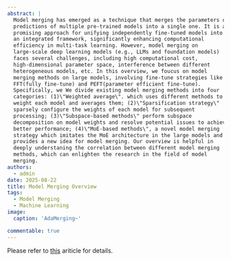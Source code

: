 ```yaml
---
abstract: |
  Model merging has emerged as a technique that merges the parameters or
  predictions of multiple pre-trained models into a single one. It is a
  promising approach for unifying independently fine-tuned models into
  an integrated framework, significantly enhancing computational
  efficiency in multi-task learning. However, model merging on
  large-scale deep learning models (e.g., LLMs and foundation models)
  faces several challenges, including high computational cost,
  high-dimensional parameter space, interference between different
  heterogeneous models, etc. In this overview, we foucus on model
  merging methods on large models, involving fine-tune strategies like
  FFT(fully fine-tune) and PEFT(parameter efficient fine-tune).
  Specifically, we We divide existing model merging methods into four
  categories: (1)\"Weighted average\". which uses different methods to
  weight each model and averages them; (2)\"Sparsification strategy\"
  sparsely configure the weights of each model for subsequent
  processing; (3)\"Subspace-based methods\" perform subspace
  decomposition on model weights and resolve potential issues to achieve
  better performance; (4)\"MoE-based methods\", a novel model merging
  strategy which imitates the MoE architecture in the large models and
  provides a new idea for model merging. Our overview is helpful in
  deeply understaning the correlation between different model merging
  methods, which can enlighten the research in the field of model
  merging.
authors:
  - admin
date: 2025-08-22
title: Model Merging Overview
tags:
  - Model Merging
  - Machine Learning
image:
  caption: 'AdaMerging~'

commentable: true
---
```



Please refer to [this](/uploads/Model_Merging_Overview.pdf) ariticle for details.